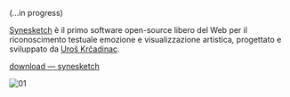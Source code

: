 (...in progress)

[Synesketch](http://krcadinac.com/synesketch/#) è il primo software open-source libero del Web per il riconoscimento testuale emozione e visualizzazione artistica, progettato e sviluppato da [Uroš Krčadinac](http://krcadinac.com).  

[download — synesketch](http://krcadinac.com/synesketch/#download)

![01](http://i.imgur.com/E99WaE2.jpg)
